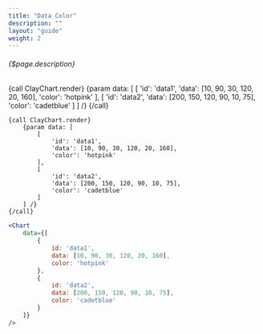 ```yaml
---
title: "Data Color"
description: ""
layout: "guide"
weight: 2
---
```


###### {$page.description}

<article id="1">

{call ClayChart.render}
	{param data: [
		[
			'id': 'data1',
			'data': [10, 90, 30, 120, 20, 160],
			'color': 'hotpink'
		],
		[
			'id': 'data2',
			'data': [200, 150, 120, 90, 10, 75],
			'color': 'cadetblue'
		]
	] /}
{/call}


```soy
{call ClayChart.render}
	{param data: [
		[
			'id': 'data1',
			'data': [10, 90, 30, 120, 20, 160],
			'color': 'hotpink'
		],
		[
			'id': 'data2',
			'data': [200, 150, 120, 90, 10, 75],
			'color': 'cadetblue'
		]
	] /}
{/call}
```

```jsx
<Chart
	data={[
		{
			id: 'data1',
			data: [10, 90, 30, 120, 20, 160],
			color: 'hotpink'
		},
		{
			id: 'data2',
			data: [200, 150, 120, 90, 10, 75],
			color: 'cadetblue'
		}
	]}
/>
```
</article>
